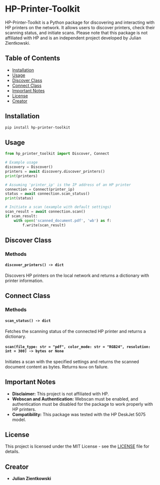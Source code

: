 # HP-Printer-Toolkit

HP-Printer-Toolkit is a Python package for discovering and interacting with HP printers on the network. It allows users to discover printers, check their scanning status, and initiate scans. Please note that this package is not affiliated with HP and is an independent project developed by Julian Zientkowski.

## Table of Contents
- [Installation](#installation)
- [Usage](#usage)
- [Discover Class](#discover-class)
- [Connect Class](#connect-class)
- [Important Notes](#important-notes)
- [License](#license)
- [Creator](#creator)

## Installation

```bash
pip install hp-printer-toolkit
```

## Usage

```python
from hp_printer_toolkit import Discover, Connect

# Example usage
discovery = Discover()
printers = await discovery.discover_printers()
print(printers)

# Assuming 'printer_ip' is the IP address of an HP printer
connection = Connect(printer_ip)
status = await connection.scan_status()
print(status)

# Initiate a scan (example with default settings)
scan_result = await connection.scan()
if scan_result:
    with open('scanned_document.pdf', 'wb') as f:
        f.write(scan_result)
```

## Discover Class

### Methods

#### `discover_printers() -> dict`
Discovers HP printers on the local network and returns a dictionary with printer information.

## Connect Class

### Methods

#### `scan_status() -> dict`
Fetches the scanning status of the connected HP printer and returns a dictionary.

#### `scan(file_type: str = "pdf", color_mode: str = "RGB24", resolution: int = 300) -> bytes or None`
Initiates a scan with the specified settings and returns the scanned document content as bytes. Returns `None` on failure.

## Important Notes

- **Disclaimer:** This project is not affiliated with HP.
- **Webscan and Authentication:** Webscan must be enabled, and authentication must be disabled for the package to work properly with HP printers.
- **Compatibility:** This package was tested with the HP DeskJet 5075 model.

## License

This project is licensed under the MIT License - see the [LICENSE](LICENSE) file for details.

## Creator

- **Julian Zientkowski**
